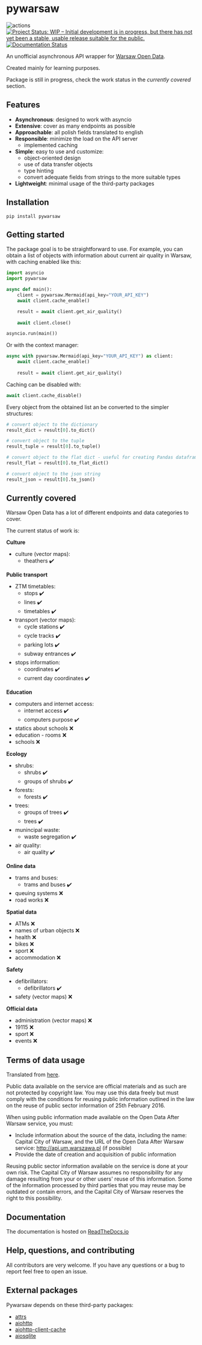 # pywarsaw
![actions](https://github.com/BrozenSenpai/pywarsaw/actions/workflows/python-package.yml/badge.svg)[![Project Status: WIP – Initial development is in progress, but there has not yet been a stable, usable release suitable for the public.](https://www.repostatus.org/badges/latest/wip.svg)](https://www.repostatus.org/#wip)[![Documentation Status](https://readthedocs.org/projects/pywarsaw/badge/?version=latest)](https://pywarsaw.readthedocs.io/en/latest/?badge=latest)

An unofficial asynchronous API wrapper for [Warsaw Open Data](https://api.um.warszawa.pl/).

Created mainly for learning purposes.

Package is still in progress, check the work status in the *currently covered* section.

## Features
- **Asynchronous**: designed to work with asyncio
- **Extensive**: cover as many endpoints as possible
- **Approachable**: all polish fields translated to english
- **Responsible**: minimize the load on the API server
    - implemented caching
- **Simple**: easy to use and customize:
    - object-oriented design
    - use of data transfer objects
    - type hinting
    - convert adequate fields from strings to the more suitable types
- **Lightweight**: minimal usage of the third-party packages

## Installation
```
pip install pywarsaw
```

## Getting started
The package goal is to be straightforward to use. For example, you can obtain a list of objects with information about current air quality in Warsaw, with caching enabled like this:
```python
import asyncio
import pywarsaw

async def main():
    client = pywarsaw.Mermaid(api_key="YOUR_API_KEY")
    await client.cache_enable()

    result = await client.get_air_quality()
    
    await client.close()

asyncio.run(main())
```
Or with the context manager:
```python
async with pywarsaw.Mermaid(api_key="YOUR_API_KEY") as client:
    await client.cache_enable()
    
    result = await client.get_air_quality()
```
Caching can be disabled with:
```python
await client.cache_disable()
```
Every object from the obtained list an be converted to the simpler structures:
```python
# convert object to the dictionary
result_dict = result[0].to_dict()

# convert object to the tuple
result_tuple = result[0].to_tuple()

# convert object to the flat dict - useful for creating Pandas dataframes
result_flat = result[0].to_flat_dict()

# convert object to the json string
result_json = result[0].to_json()
```

## Currently covered
Warsaw Open Data has a lot of different endpoints and data categories to cover.

The current status of work is:

**Culture**
* culture (vector maps):
    * theathers :heavy_check_mark:

**Public transport**
* ZTM timetables:
    * stops :heavy_check_mark:
    * lines :heavy_check_mark:
    * timetables :heavy_check_mark:
* transport (vector maps):
    * cycle stations :heavy_check_mark:
    * cycle tracks :heavy_check_mark:
    * parking lots :heavy_check_mark:
    * subway entrances :heavy_check_mark:
* stops information:
    * coordinates :heavy_check_mark:
    * current day coordinates :heavy_check_mark:

**Education**
* computers and internet access:
    * internet access :heavy_check_mark:
    * computers purpose :heavy_check_mark:
* statics about schools :x:
* education - rooms :x:
* schools :x:

**Ecology**
* shrubs:
    * shrubs :heavy_check_mark:
    * groups of shrubs :heavy_check_mark:
* forests:
    * forests :heavy_check_mark:
* trees:
    * groups of trees :heavy_check_mark:
    * trees :heavy_check_mark:
* munincipal waste:
    * waste segregation :heavy_check_mark:
* air quality:
    * air quality :heavy_check_mark:

**Online data**
* trams and buses:
    * trams and buses :heavy_check_mark:
* queuing systems :x:
* road works :x:

**Spatial data**
* ATMs :x:
* names of urban objects :x:
* health :x:
* bikes :x:
* sport :x:
* accommodation :x:

**Safety**
* defibrillators:
    * defibrillators :heavy_check_mark:
* safety (vector maps) :x:

**Official data**
* administration (vector maps) :x:
* 19115 :x:
* sport :x:
* events :x:

## Terms of data usage
Translated from [here](https://api.um.warszawa.pl/#).

Public data available on the service are official materials and as such are not protected by copyright law. You may use this data freely but must comply with the conditions for reusing public information outlined in the law on the reuse of public sector information of 25th February 2016.

When using public information made available on the Open Data After Warsaw service, you must:
* Include information about the source of the data, including the name: Capital City of Warsaw, and the URL of the Open Data After Warsaw service: http://api.um.warszawa.pl (if possible)
* Provide the date of creation and acquisition of public information

Reusing public sector information available on the service is done at your own risk. The Capital City of Warsaw assumes no responsibility for any damage resulting from your or other users' reuse of this information. Some of the information processed by third parties that you may reuse may be outdated or contain errors, and the Capital City of Warsaw reserves the right to this possibility.

## Documentation
The documentation is hosted on [ReadTheDocs.io](https://pywarsaw.readthedocs.io/en/latest/)

## Help, questions, and contributing
All contributors are very welcome. If you have any questions or a bug to report feel free to open an issue.

## External packages
Pywarsaw depends on these third-party packages:


* [attrs](https://www.attrs.org/en/stable/)
* [aiohttp](https://docs.aiohttp.org/en/stable/)
* [aiohttp-client-cache](https://pypi.org/project/aiohttp-client-cache/)
* [aiosqlite](https://github.com/omnilib/aiosqlite)